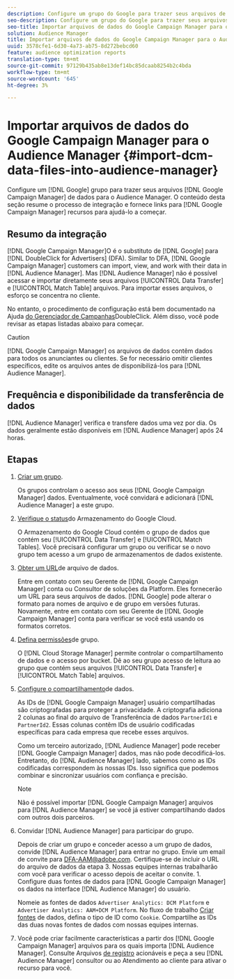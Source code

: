 ```yaml
---
description: Configure um grupo do Google para trazer seus arquivos de dados do Google Campaign Manager para o Audience Manager. O conteúdo desta seção resume o processo de integração e fornece links para recursos do Google Campaign Manager para ajudá-lo a começar.
seo-description: Configure um grupo do Google para trazer seus arquivos de dados do Google Campaign Manager para o Audience Manager. O conteúdo desta seção resume o processo de integração e fornece links para recursos do Google Campaign Manager para ajudá-lo a começar.
seo-title: Importar arquivos de dados do Google Campaign Manager para o Audience Manager
solution: Audience Manager
title: Importar arquivos de dados do Google Campaign Manager para o Audience Manager
uuid: 3578cfe1-6d30-4a73-ab75-8d272bebcd60
feature: audience optimization reports
translation-type: tm+mt
source-git-commit: 97129b435ab8e13def14bc85dcaab8254b2c4bda
workflow-type: tm+mt
source-wordcount: '645'
ht-degree: 3%

---
```



# Importar arquivos de dados do Google Campaign Manager para o Audience Manager {#import-dcm-data-files-into-audience-manager}

Configure um [!DNL Google] grupo para trazer seus arquivos [!DNL Google Campaign Manager] de dados para o Audience Manager. O conteúdo desta seção resume o processo de integração e fornece links para [!DNL Google Campaign Manager] recursos para ajudá-lo a começar.

## Resumo da integração

[!DNL Google Campaign Manager]O é o substituto de [!DNL Google] para [!DNL DoubleClick for Advertisers] (DFA). Similar to DFA, [!DNL Google Campaign Manager] customers can import, view, and work with their data in [!DNL Audience Manager]. Mas [!DNL Audience Manager] não é possível acessar e importar diretamente seus arquivos [!UICONTROL Data Transfer] e [!UICONTROL Match Table] arquivos. Para importar esses arquivos, o esforço se concentra no cliente.

No entanto, o procedimento de configuração está bem documentado na Ajuda [do Gerenciador de Campanhas](https://support.google.com/dcm/partner/answer/2941575?hl=en&amp;ref_topic=6107456)DoubleClick. Além disso, você pode revisar as etapas listadas abaixo para começar.

>[!CAUTION]
>
>[!DNL Google Campaign Manager] os arquivos de dados contêm dados para todos os anunciantes ou clientes. Se for necessário omitir clientes específicos, edite os arquivos antes de disponibilizá-los para [!DNL Audience Manager].

## Frequência e disponibilidade da transferência de dados

[!DNL Audience Manager] verifica e transfere dados uma vez por dia. Os dados geralmente estão disponíveis em [!DNL Audience Manager] após 24 horas.

## Etapas

1. [Criar um grupo](https://support.google.com/dcm/partner/answer/3370419?hl=en&amp;ref_topic=6107456).

   Os grupos controlam o acesso aos seus [!DNL Google Campaign Manager] dados. Eventualmente, você convidará e adicionará [!DNL Audience Manager] a este grupo.

1. [Verifique o status](https://support.google.com/dcm/partner/answer/3370481?hl=en&amp;ref_topic=6107456)do Armazenamento do Google Cloud.

   O Armazenamento do Google Cloud contém o grupo de dados que contém seu [!UICONTROL Data Transfer] e [!UICONTROL Match Tables]. Você precisará configurar um grupo ou verificar se o novo grupo tem acesso a um grupo de armazenamentos de dados existente.

1. [Obter um URL](https://support.google.com/dcm/partner/answer/3370482?hl=en&amp;ref_topic=6107456)de arquivo de dados.

   Entre em contato com seu Gerente de [!DNL Google Campaign Manager] conta ou Consultor de soluções da Platform. Eles fornecerão um URL para seus arquivos de dados. [!DNL Google] pode alterar o formato para nomes de arquivo e de grupo em versões futuras. Novamente, entre em contato com seu Gerente de [!DNL Google Campaign Manager] conta para verificar se você está usando os formatos corretos.

1. [Defina permissões](https://cloud.google.com/storage/docs/cloud-console?csw=1#_bucketpermission)de grupo.

   O [!DNL Cloud Storage Manager] permite controlar o compartilhamento de dados e o acesso por bucket. Dê ao seu grupo acesso de leitura ao grupo que contém seus arquivos [!UICONTROL Data Transfer] e [!UICONTROL Match Table] arquivos.

1. [Configure o compartilhamento](https://support.google.com/dcm/partner/answer/6206106?hl=en)de dados.

   As IDs de [!DNL Google Campaign Manager] usuário compartilhadas são criptografadas para proteger a privacidade. A criptografia adiciona 2 colunas ao final do arquivo de Transferência de dados `PartnerId1` e `PartnerId2`. Essas colunas contêm IDs de usuário codificadas específicas para cada empresa que recebe esses arquivos.

   Como um terceiro autorizado, [!DNL Audience Manager] pode receber [!DNL Google Campaign Manager] dados, mas não pode decodificá-los. Entretanto, do [!DNL Audience Manager] lado, sabemos como as IDs codificadas correspondem às nossas IDs. Isso significa que podemos combinar e sincronizar usuários com confiança e precisão.

   >[!NOTE]
   >Não é possível importar [!DNL Google Campaign Manager] arquivos para [!DNL Audience Manager] se você já estiver compartilhando dados com outros dois parceiros.

1. Convidar [!DNL Audience Manager] para participar do grupo.

   Depois de criar um grupo e conceder acesso a um grupo de dados, convide [!DNL Audience Manager] para entrar no grupo. Envie um email de convite para DFA-AAM@adobe.com. Certifique-se de incluir o URL do arquivo de dados da etapa 3. Nossas equipes internas trabalharão com você para verificar o acesso depois de aceitar o convite. 1. Configure duas fontes de dados para [!DNL Google Campaign Manager] os dados na interface [!DNL Audience Manager] do usuário.

   Nomeie as fontes de dados `Advertiser Analytics: DCM Platform` e `Advertiser Analytics: AAM+DCM Platform`. No fluxo de trabalho [Criar fontes](../../../features/manage-datasources.md#create-data-source) de dados, defina o tipo de ID como `Cookie`. Compartilhe as IDs das duas novas fontes de dados com nossas equipes internas.

1. Você pode criar facilmente características a partir dos [!DNL Google Campaign Manager] arquivos para os quais importa [!DNL Audience Manager]. Consulte Arquivos [de registro](../../../integration/media-data-integration/actionable-log-files.md) acionáveis e peça a seu [!DNL Audience Manager] consultor ou ao Atendimento ao cliente para ativar o recurso para você.
